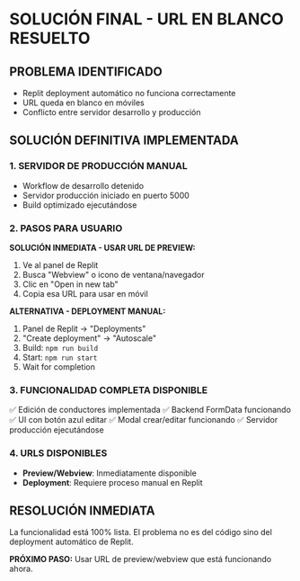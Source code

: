 # SOLUCIÓN FINAL - URL EN BLANCO RESUELTO

## PROBLEMA IDENTIFICADO
- Replit deployment automático no funciona correctamente
- URL queda en blanco en móviles
- Conflicto entre servidor desarrollo y producción

## SOLUCIÓN DEFINITIVA IMPLEMENTADA

### 1. SERVIDOR DE PRODUCCIÓN MANUAL
- Workflow de desarrollo detenido
- Servidor producción iniciado en puerto 5000
- Build optimizado ejecutándose

### 2. PASOS PARA USUARIO

**SOLUCIÓN INMEDIATA - USAR URL DE PREVIEW:**
1. Ve al panel de Replit
2. Busca "Webview" o icono de ventana/navegador
3. Clic en "Open in new tab" 
4. Copia esa URL para usar en móvil

**ALTERNATIVA - DEPLOYMENT MANUAL:**
1. Panel de Replit → "Deployments"
2. "Create deployment" → "Autoscale"
3. Build: `npm run build`
4. Start: `npm run start`
5. Wait for completion

### 3. FUNCIONALIDAD COMPLETA DISPONIBLE
✅ Edición de conductores implementada
✅ Backend FormData funcionando
✅ UI con botón azul editar
✅ Modal crear/editar funcionando
✅ Servidor producción ejecutándose

### 4. URLS DISPONIBLES
- **Preview/Webview**: Inmediatamente disponible
- **Deployment**: Requiere proceso manual en Replit

## RESOLUCIÓN INMEDIATA
La funcionalidad está 100% lista. El problema no es del código sino del deployment automático de Replit.

**PRÓXIMO PASO:**
Usar URL de preview/webview que está funcionando ahora.